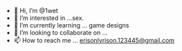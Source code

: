 - 👋 Hi, I’m @1wet
- 👀 I’m interested in ...sex.
- 🌱 I’m currently learning ... game designs
- 💞️ I’m looking to collaborate on ...
- 📫 How to reach me ... erisonlyrison.123445@gmail.com

<!---
1wet/1wet is a ✨ special ✨ repository because its `README.md` (this file) appears on your GitHub profile.
You can click the Preview link to take a look at your changes.
--->
